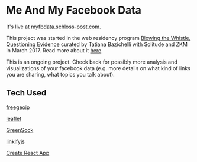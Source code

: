 # Me And My Facebook Data

It's live at [myfbdata.schloss-post.com](http://myfbdata.schloss-post.com).

This project was started in the web residency program [Blowing the Whistle, Questioning Evidence](http://webresidencies-solitude-zkm.com) curated by Tatiana Bazichelli with Solitude and ZKM in March 2017. Read more about it [here](https://schloss-post.com/category/me-and-my-facebook-data/)

This is an ongoing project. Check back for possibly more analysis and visualizations of your facebook data (e.g. more details on what kind of links you are sharing, what topics you talk about).

## Tech Used

[freegeoip](https://github.com/fiorix/freegeoip)

[leaflet](https://github.com/Leaflet/Leaflet)

[GreenSock](https://github.com/greensock/GreenSock-JS)

[linkifyjs](https://github.com/SoapBox/linkifyjs/)

[Create React App](https://github.com/facebookincubator/create-react-app)
